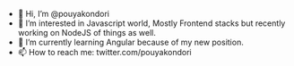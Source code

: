 - 👋 Hi, I’m @pouyakondori
- 👀 I’m interested in Javascript world, Mostly Frontend stacks but recently working on NodeJS of things as well.
- 🌱 I’m currently learning Angular because of my new position.
- 📫 How to reach me: twitter.com/pouyakondori

<!---
pouyakondori/pouyakondori is a ✨ special ✨ repository because its `README.md` (this file) appears on your GitHub profile.
You can click the Preview link to take a look at your changes.
--->
